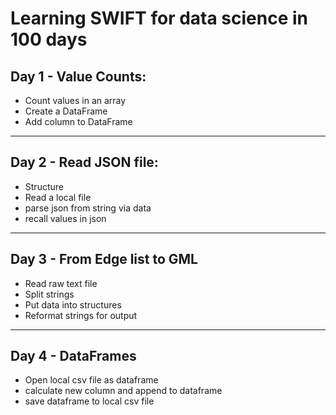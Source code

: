 # Learning SWIFT for data science in 100 days

## Day 1 - Value Counts:

- Count values in an array
- Create a DataFrame
- Add column to DataFrame

---

## Day 2 - Read JSON file:

- Structure
- Read a local file
- parse json from string via data
- recall values in json

---

## Day 3 - From Edge list to GML

- Read raw text file
- Split strings
- Put data into structures
- Reformat strings for output

---

## Day 4 - DataFrames

- Open local csv file as dataframe
- calculate new column and append to dataframe
- save dataframe to local csv file
